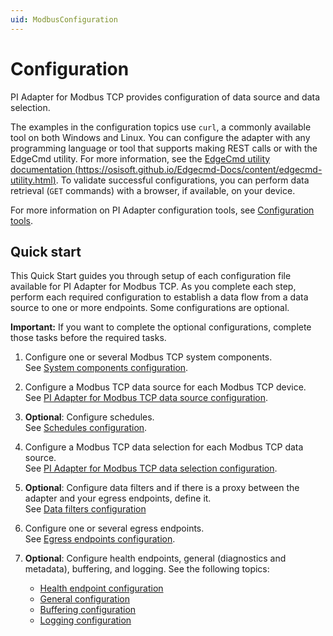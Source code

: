 ```yaml
---
uid: ModbusConfiguration
---
```


# Configuration

PI Adapter for Modbus TCP provides configuration of data source and data selection.

The examples in the configuration topics use `curl`, a commonly available tool on both Windows and Linux. You can configure the adapter with any programming language or tool that supports making REST calls or with the EdgeCmd utility. For more information, see the [EdgeCmd utility documentation (https://osisoft.github.io/Edgecmd-Docs/content/edgecmd-utility.html)](https://osisoft.github.io/Edgecmd-Docs/content/edgecmd-utility.html). To validate successful configurations, you can perform data retrieval (`GET` commands) with a browser, if available, on your device.

For more information on PI Adapter configuration tools, see [Configuration tools](xref:ConfigurationTools).

## Quick start

This Quick Start guides you through setup of each configuration file available for PI Adapter for Modbus TCP. As you complete each step, perform each required configuration to establish a data flow from a data source to one or more endpoints. Some configurations are optional.

**Important:** If you want to complete the optional configurations, complete those tasks before the required tasks.

1. Configure one or several Modbus TCP system components.<br>See [System components configuration](xref:SystemComponentsConfiguration#configure-system-components).

2. Configure a Modbus TCP data source for each Modbus TCP device.<br>See [PI Adapter for Modbus TCP data source configuration](xref:PIAdapterForModbusTCPDataSourceConfiguration#configure-modbus-tcp-data-source).

3. **Optional**: Configure schedules.<br>See [Schedules configuration](xref:SchedulesConfiguration#configure-schedules).

4. Configure a Modbus TCP data selection for each Modbus TCP data source.<br>See [PI Adapter for Modbus TCP data selection configuration](xref:PIAdapterForModbusTCPDataSelectionConfiguration#configure-modbus-tcp-data-selection).

5. **Optional**: Configure data filters and if there is a proxy between the adapter and your egress endpoints, define it.<br>See [Data filters configuration](xref:DataFiltersConfiguration#configure-data-filters) 

6. Configure one or several egress endpoints.<br>See [Egress endpoints configuration](xref:EgressEndpointsConfiguration#configure-egress-endpoints).

7. **Optional**: Configure health endpoints, general (diagnostics and metadata), buffering, and logging. See the following topics:

    - [Health endpoint configuration](xref:HealthEndpointConfiguration#configure-health-endpoint)
    - [General configuration](xref:GeneralConfiguration#configure-general)
    - [Buffering configuration](xref:BufferingConfiguration#configure-buffering)
    - [Logging configuration](xref:LoggingConfiguration#configure-logging)
